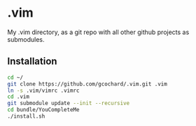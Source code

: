 # .vim
My .vim directory, as a git repo with all other
github projects as submodules.

## Installation
```bash
cd ~/
git clone https://github.com/gcochard/.vim.git .vim
ln -s .vim/vimrc .vimrc
cd .vim
git submodule update --init --recursive
cd bundle/YouCompleteMe
./install.sh
```
